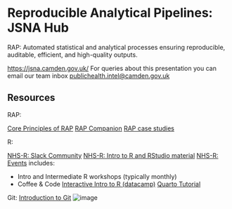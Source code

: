 # Reproducible Analytical Pipelines: JSNA Hub

RAP: Automated statistical and analytical processes ensuring reproducible, auditable, efficient, and high-quality outputs.

https://jsna.camden.gov.uk/
For queries about this presentation you can email our team inbox publichealth.intel@camden.gov.uk

## Resources

RAP:

[Core Principles of RAP](https://dataingovernment.blog.gov.uk/2017/03/27/reproducible-analytical-pipeline/)
[RAP Companion](https://ukgovdatascience.github.io/rap_companion/)
[RAP case studies](https://analysisfunction.civilservice.gov.uk/support/reproducible-analytical-pipelines/rap-case-studies/#the-coronavirus-covid-19-in-the-uk-dashboard)

R:

[NHS-R: Slack Community](https://app.slack.com/client/TPXQ5AYL9)
[NHS-R: Intro to R and RStudio material](https://intro-r-rstudio.nhsrcommunity.com/)
[NHS-R: Events](https://nhsrcommunity.com/events.html) includes:
- Intro and Intermediate R workshops (typically monthly)
- Coffee & Code
[Interactive Intro to R (datacamp)](https://www.datacamp.com/courses/free-introduction-to-r)
[Quarto Tutorial](https://nhsengland.github.io/nhs-r-reporting/tutorials/quarto.html)

Git:
[Introduction to Git](https://nhsdigital.github.io/rap-community-of-practice/training_resources/git/introduction-to-git/)
![image](https://github.com/user-attachments/assets/48579660-512a-48df-8030-e9c5e4408311)
